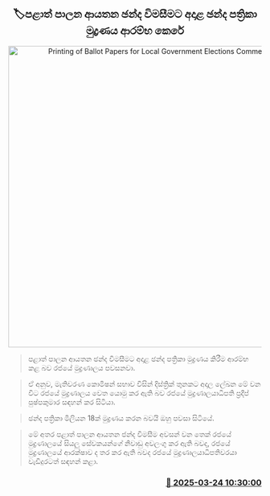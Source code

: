 <p align='center'><b><h2 align='center' title='Printing of Ballot Papers for Local Government Elections Commences'>🏷පළාත් පාලන ආයතන ඡන්ද විමසීමට අදාළ ඡන්ද පත්‍රිකා මුද්‍රණය ආරම්භ කෙරේ</h2></b></p>
<p align='center'><img src='https://helakuru.sgp1.cdn.digitaloceanspaces.com/esana/images/lib/local-government-election-2025.jpg' width='600' alt='Printing of Ballot Papers for Local Government Elections Commences'></p>

> පළාත් පාලන ආයතන ඡන්ද විමසීමට අදාළ ඡන්ද පත්‍රිකා මුද්‍රණය කිරීම ආරම්භ කළ බව රජයේ මුද්‍රණාලය පවසනවා.

> ඒ අනුව, මැතිවරණ කොමිෂන් සභාව විසින් දිස්ත්‍රික් තුනකට අදාල ලේඛන මේ වන විට රජයේ මුද්‍රණාලය වෙත යොමු කර ඇති බව රජයේ මුද්‍රණාලයාධිපති ප්‍රදීප් පුෂ්පකුමාර සඳහන් කර සිටියා.

> ඡන්ද පත්‍රිකා මිලියන 18ක් මුද්‍රණය කරන බවයි ඔහු පවසා සිටියේ.

> මේ අතර පළාත් පාලන ආයතන ජන්ද විමසීම අවසන් වන තෙක් රජයේ මුද්‍රණාලයේ සියලු සේවකයන්ගේ නිවාඩු අවලංගු කර ඇති බවද, රජයේ මුද්‍රණාලයේ ආරක්ෂාව ද තර කර ඇති බවද රජයේ මුද්‍රණාලයාධිපතිවරයා වැඩිදුරටත් සඳහන් කළා.



<h3 align='right'><a href='https://www.helakuru.lk/esana/p/108578/'>📅 2025-03-24 10:30:00</a></h3>
